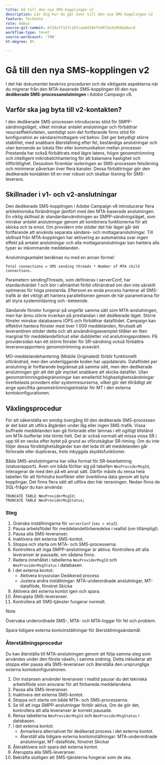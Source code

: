 ```yaml
---
title: Gå till den nya SMS-kopplingen v2
description: Lär dig hur du går över till den nya SMS-kopplingen v2
feature: Technote
role: Admin
source-git-commit: 6f29a7f157c167cae6d304f5d972e2e958a56ec8
workflow-type: tm+mt
source-wordcount: '796'
ht-degree: 0%

---
```


# Gå till den nya SMS-kopplingen v2

I det här dokumentet beskrivs proceduren och de viktigaste aspekterna när du migrerar från den MTA-baserade SMS-kopplingen till den nya **dedikerade SMS-processanslutningen** i Adobe Campaign v8.

## Varför ska jag byta till v2-kontakten?

I den dedikerade SMS-processen introduceras stöd för SMPP-sändningsläget, vilket minskar antalet anslutningar och förbättrar resurseffektiviteten, samtidigt som det fortfarande finns stöd för konfiguration av sändare/mottagare vid behov. Det ger betydligt större stabilitet, med snabbare återställning efter fel, beständiga anslutningar och utan beroende av lokala filer eller kommunikation mellan processer. Prestanda har också förbättrats med lägre latens, högre genomströmning och intelligent mikrobatchhantering för att balansera hastighet och tillförlitlighet. Dessutom förenklar isoleringen av SMS-processen felsökning och minimerar påverkan över flera kanaler. Dessa förbättringar gör den dedikerade kontakten till en mer robust och skalbar lösning för SMS-leverans.

## Skillnader i v1- och v2-anslutningar

Den dedikerade SMS-kopplingen i Adobe Campaign v8 introducerar flera arkitektoniska förändringar jämfört med den MTA-baserade anslutningen. En viktig skillnad är standardanvändningen av SMPP-sändningsläget, som minskar antalet anslutningar genom att kombinera funktionerna för att skicka och ta emot. Om providern inte stöder det här läget går det fortfarande att använda separata sändare- och mottagaranslutningar. Till skillnad från MTA-kopplingen har aktivering av automatiska svar ingen effekt på antalet anslutningar och alla mottagaranslutningar kan hantera alla typer av inkommande meddelanden.

Anslutningsantalet beräknas nu med en annan formel:

```
Total connections = SMS sending threads * Number of MTA child connections. 
```

Parametern sendingThreads, som definieras i serverConf, har standardvärdet 1 och bör i allmänhet förbli oförändrad om den inte särskilt optimeras för höga prestanda. Eftersom en enda process hanterar all SMS-trafik är det viktigt att hantera parallellismen genom de här parametrarna för att styra systeminläsning och -beteende.

Sändande fönster fungerar på ungefär samma sätt som MTA-anslutningen, men har ännu större inverkan på prestandan i det dedikerade läget. Större fönster minskar databasens IOPS och förbättrar dataflödet. Campaign kan effektivt hantera fönster med över 1 000 meddelanden, förutsatt att leverantören stöder detta och att användningsexemplet tillåter en liten marginal för meddelandeförlust eller dubbletter vid anslutningsproblem. På providersidan kan ett större fönster för SR-sändning också förbättra leveransrapportens genomströmning avsevärt.

MO-meddelandehantering (Mobile Originated) förblir funktionellt oförändrad, men den underliggande koden har uppdaterats. Dataflödet per anslutning är fortfarande begränsat på samma sätt, men den dedikerade anslutningen gör att det går mycket snabbare att skicka datafiler. Utan genomströmningsbegränsningar kan emellertid höghastighetssändningar överbelasta providern eller systemresurserna, vilket gör det tillrådligt att ange specifika genomströmningströsklar för MT i den externa kontokonfigurationen.

## Växlingsprocedur

För att säkerställa en smidig övergång till den dedikerade SMS-processen är det bäst att utföra åtgärden under låg eller ingen SMS-trafik. Vissa buffrade meddelanden kan gå förlorade eller lämnas i ett ogiltigt tillstånd om MTA-buffertar inte tömts helt. Det är också normalt att missa vissa SR i upp till en vecka efter bytet på grund av oförutsägbar SR-timing. Om du inte följer dessa försiktighetsåtgärder kan det leda till att meddelanden går förlorade eller dupliceras, trots inbyggda skyddsfunktioner.

Båda SMS-anslutningarna har olika format för SR-bearbetning (statusrapport). Även om båda förlitar sig på tabellen `NmsProviderMsgId`, interagerar de med den på ett annat sätt. Därför måste du rensa hela tabellen för att förhindra konflikter eller överblivna data genom att byta kopplingar. Det finns flera sätt att utföra den här rensningen. Nedan finns de SQL-frågor du kan använda:

```
TRUNCATE TABLE NmsProviderMsgId;
TRUNCATE TABLE NmsProviderMsgStatus;
```

### Steg

1. Granska inställningarna för `serverConf` (`sms > mta2`).
1. Pausa arbetsflödet för meddelandeförberedelse i realtid (om tillämpligt).
1. Pausa alla SMS-leveranser.
1. Inaktivera det externa SMS-kontot.
1. Stoppa och starta om MTA- och SMS-processerna.
1. Kontrollera att inga SMPP-anslutningar är aktiva. Kontrollera att alla leveranser är pausade, om sådana finns.
1. Radera innehållet i tabellerna `NmsProviderMsgId` och `NmsProviderMsgStatus` i databasen.
1. I det externa kontot:
   * Aktivera kryssrutan Dedikerad process
   * Justera andra inställningar: MTA-underordnade anslutningar, MT-dataflöde, fönstret Skicka
1. Aktivera det externa kontot igen och spara.
1. Återuppta SMS-leveranser.
1. Kontrollera att SMS-tjänster fungerar normalt.

>[!NOTE]
>
>Övervaka underordnade SMS-, MTA- och MTA-loggar för fel och problem.
>
>Spara tidigare externa kontoinställningar för återställningsändamål.

### Återställningsprocedur

Du kan återställa till MTA-anslutningen genom att följa samma steg som användes under den första växeln, i samma ordning. Detta inkluderar att stoppa eller pausa alla SMS-leveranser och återställa den ursprungliga externa kontokonfigurationen.

1. Om instansen använder leveranser i realtid pausar du det tekniska arbetsflöde som ansvarar för att förbereda meddelandena.
1. Pausa alla SMS-leveranser.
1. Inaktivera det externa SMS-kontot.
1. Stoppa och starta om både MTA- och SMS-processerna.
1. Se till att inga SMPP-anslutningar förblir aktiva. Om de gör det, kontrollera att alla leveranser är korrekt pausade.
1. Rensa tabellerna `NmsProviderMsgId` och `NmsProviderMsgStatus` i databasen.
1. I det externa kontot:
   * Avmarkera alternativet för dedikerad process i det externa kontot.
   * Återställ alla tidigare externa kontoinställningar: MTA-underordnade anslutningar, MT-dataflöde, fönstret Skickar
1. Återaktivera och spara det externa kontot.
1. Återuppta alla SMS-leveranser.
1. Bekräfta slutligen att SMS-tjänsterna fungerar som de ska.
